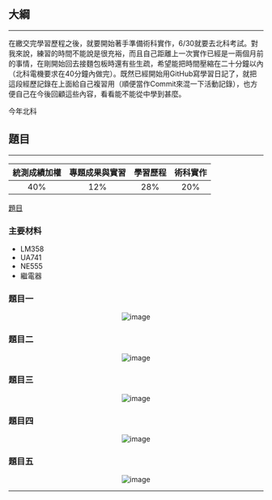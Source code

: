 ## 大綱
---
在繳交完學習歷程之後，就要開始著手準備術科實作，6/30就要去北科考試。對我來說，練習的時間不能說是很充裕，而且自己距離上一次實作已經是一兩個月前的事情，在剛開始回去接麵包板時還有些生疏，希望能把時間壓縮在二十分鐘以內（北科電機要求在40分鐘內做完）。既然已經開始用GitHub寫學習日記了，就把這段經歷記錄在上面給自己複習用（順便當作Commit來混一下活動記錄），也方便自己在今後回顧這些內容，看看能不能從中學到甚麼。

今年北科

## 題目
---

<div align="center">
  
| 統測成績加權 | 專題成果與實習 | 學習歷程 | 術科實作 |
| :----: | :----: | :----: | :----: |
| 40% | 12% | 28% | 20% |

</div>

[題目](https://undergraduate.ntut.edu.tw/download/11791/112%E9%9B%BB%E6%A9%9F%E7%B3%BB%E5%AF%A6%E4%BD%9C%E8%80%83%E8%A9%A6%E8%AA%AA%E6%98%8E(%E5%85%AC%E5%91%8A).pdf)

### 主要材料

- LM358
- UA741
- NE555
- 繼電器

### 題目一

<div align="center">
  
![image](https://github.com/PaoMian0806/Pao-Mian-Code/assets/84494844/6284ccc1-cc43-4f8f-95f5-ab6069f88744)
  
</div>

### 題目二

<div align="center">
  
![image](https://github.com/PaoMian0806/Pao-Mian-Code/assets/84494844/14bef978-82e2-48b6-a627-356a1979ed99)
  
</div>

### 題目三

<div align="center">
  
![image](https://github.com/PaoMian0806/Pao-Mian-Code/assets/84494844/1241eb7e-6c7e-46a5-b045-fdf24c4dde6f)
  
</div>

### 題目四

<div align="center">
  
![image](https://github.com/PaoMian0806/Pao-Mian-Code/assets/84494844/f48eb4af-9038-49a4-ad57-8f0b06f7d161)
  
</div>

### 題目五

<div align="center">
  
![image](https://github.com/PaoMian0806/Pao-Mian-Code/assets/84494844/0d3b3e35-2e15-4a9c-b962-5a79ae026953)
  
</div>

---


